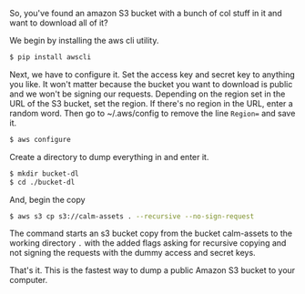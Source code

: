 So, you've found an amazon S3 bucket with a bunch of col stuff in it and want to download all of it?

We begin by installing the aws cli utility.

```bash
$ pip install awscli
```

Next, we have to configure it. Set the access key and secret key to anything you like. It won't matter because the bucket you want to download is public and we won't be signing our requests. Depending on the region set in the URL of the S3 bucket, set the region. If there's no region in the URL, enter a random word. Then go to ~/.aws/config to remove the line `Region=` and save it. 

```bash
$ aws configure
```

Create a directory to dump everything in and enter it.

```bash
$ mkdir bucket-dl
$ cd ./bucket-dl
```

And, begin the copy

```bash
$ aws s3 cp s3://calm-assets . --recursive --no-sign-request
```

The command starts an s3 bucket copy from the bucket calm-assets to the working directory `.`  with the added flags asking for recursive copying and not signing the requests with the dummy access and secret keys.

That's it. This is the fastest way to dump a public Amazon S3 bucket to your computer.